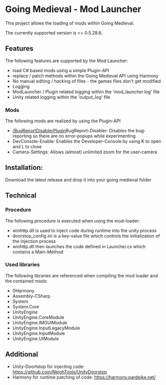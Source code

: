 # Going Medieval - Mod Launcher
This project allows the loading of mods within Going Medieval.

The currently supported version is <= 0.5.28.6.

## Features
The following features are supported by the Mod Launcher:
- load C# based mods using a simple Plugin-API
- replace / patch methods within the Going Medieval API using Harmony
- No manual editing / hacking of files - the games files don't get modified 
- Logging
 - ModLauncher / Plugin related logging within the 'mod_launcher.log' file
 - Unity related logging within the 'output_log' file

### Mods
The following mods are realized by using the Plugin-API
- [/BugReportDisablerPlugin](BugReportDisablerPlugin)BugReport-Disabler: Disables the bug-reporting so there are no error-popups while experimenting
- DevConsole-Enable: Enables the Developer-Console by using K to open and L to close
- Camera-Settings: Allows (almost) unlimited zoom for the user-camera 

## Installation:
Download the latest release and drop it into your going medieval folder

## Technical

### Procedure
The following procedure is executed when using the mod-loader:
- winhttp.dll is used to inject code during runtime into the unity process
- doorstop_config.ini is a key-value file which controls the initialization of the injection process
- winhttp.dll then launches the code defined in Launcher.cs which contains a Main-Method

### Used libraries
The following libraries are referenced when compiling the mod loader and the contained mods:
- 0Harmony
- Assembly-CSharp
- System
- System.Core
- UnityEngine
- UnityEngine.CoreModule
- UnityEngine.IMGUIModule
- UnityEngine.InputLegacyModule
- UnityEngine.InputModule
- UnityEngine.UIModule

## Additional
- Unity-Doortstop for injecting code: https://github.com/NeighTools/UnityDoorstop
- Harmony for runtime patching of code: https://harmony.pardeike.net/


